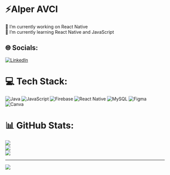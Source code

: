 # ⚡Alper AVCI
🔭 I’m currently working on React Native<br>
🌱 I’m currently learning React Native and JavaScript


## 🌐 Socials:
[![LinkedIn](https://img.shields.io/badge/LinkedIn-%230077B5.svg?logo=linkedin&logoColor=white)](https://linkedin.com/in/avcialper) 

# 💻 Tech Stack:
![Java](https://img.shields.io/badge/java-%23ED8B00.svg?style=flat&logo=java&logoColor=white) ![JavaScript](https://img.shields.io/badge/javascript-%23323330.svg?style=flat&logo=javascript&logoColor=%23F7DF1E) ![Firebase](https://img.shields.io/badge/firebase-%23039BE5.svg?style=flat&logo=firebase) ![React Native](https://img.shields.io/badge/react_native-%2320232a.svg?style=flat&logo=react&logoColor=%2361DAFB) ![MySQL](https://img.shields.io/badge/mysql-%2300f.svg?style=flat&logo=mysql&logoColor=white) 	![Figma](https://img.shields.io/badge/figma-%23F24E1E.svg?style=flat&logo=figma&logoColor=white) ![Canva](https://img.shields.io/badge/Canva-%2300C4CC.svg?style=flat&logo=Canva&logoColor=white)
# 📊 GitHub Stats:
![](https://github-readme-stats-sigma-five.vercel.app/api?username=avcialper&theme=radical&hide_border=false&include_all_commits=false&count_private=false)<br/>
![](https://github-readme-streak-stats.herokuapp.com/?user=avcialper&theme=radical&hide_border=false)<br/>
![](https://github-readme-stats-sigma-five.vercel.app/api/top-langs/?username=avcialper&theme=radical&hide_border=false&include_all_commits=false&count_private=false&layout=compact)

---
[![](https://visitcount.itsvg.in/api?id=avcialper&icon=2&color=7)](https://visitcount.itsvg.in)

<!-- Proudly created with GPRM ( https://gprm.itsvg.in ) -->
